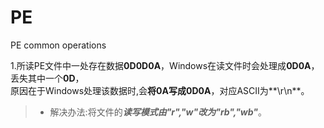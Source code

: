 # PE
PE common operations

1.所读PE文件中一处存在数据**0D0D0A**，Windows在读文件时会处理成**0D0A**，丢失其中一个**0D**，<br>原因在于Windows处理该数据时,会**将0A写成0D0A**，对应ASCII为**\r\n**。<br>

> - 解决办法:将文件的***读写模式由"r","w"改为"rb","wb"***。
